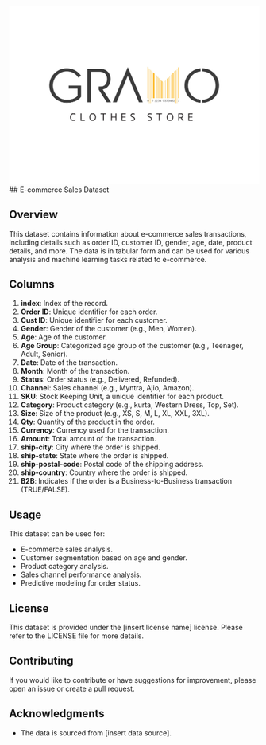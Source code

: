 <img src="./store.jpg"  style='margin: auto;'>
## E-commerce Sales Dataset

## Overview

This dataset contains information about e-commerce sales transactions, including details such as order ID, customer ID, gender, age, date, product details, and more. The data is in tabular form and can be used for various analysis and machine learning tasks related to e-commerce.

## Columns

1. **index**: Index of the record.
2. **Order ID**: Unique identifier for each order.
3. **Cust ID**: Unique identifier for each customer.
4. **Gender**: Gender of the customer (e.g., Men, Women).
5. **Age**: Age of the customer.
6. **Age Group**: Categorized age group of the customer (e.g., Teenager, Adult, Senior).
7. **Date**: Date of the transaction.
8. **Month**: Month of the transaction.
9. **Status**: Order status (e.g., Delivered, Refunded).
10. **Channel**: Sales channel (e.g., Myntra, Ajio, Amazon).
11. **SKU**: Stock Keeping Unit, a unique identifier for each product.
12. **Category**: Product category (e.g., kurta, Western Dress, Top, Set).
13. **Size**: Size of the product (e.g., XS, S, M, L, XL, XXL, 3XL).
14. **Qty**: Quantity of the product in the order.
15. **Currency**: Currency used for the transaction.
16. **Amount**: Total amount of the transaction.
17. **ship-city**: City where the order is shipped.
18. **ship-state**: State where the order is shipped.
19. **ship-postal-code**: Postal code of the shipping address.
20. **ship-country**: Country where the order is shipped.
21. **B2B**: Indicates if the order is a Business-to-Business transaction (TRUE/FALSE).

## Usage

This dataset can be used for:

- E-commerce sales analysis.
- Customer segmentation based on age and gender.
- Product category analysis.
- Sales channel performance analysis.
- Predictive modeling for order status.

## License

This dataset is provided under the [insert license name] license. Please refer to the LICENSE file for more details.

## Contributing

If you would like to contribute or have suggestions for improvement, please open an issue or create a pull request.

## Acknowledgments

- The data is sourced from [insert data source].

